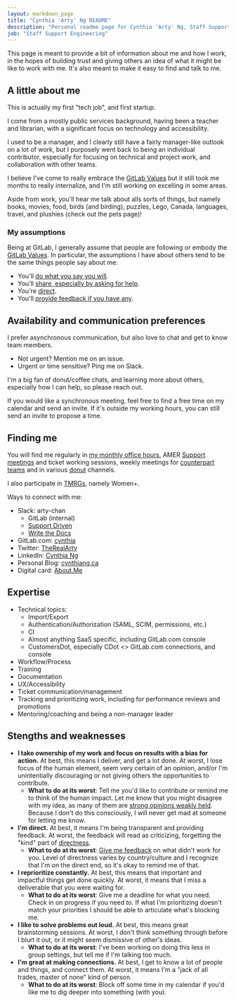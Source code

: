 ```yaml
---
layout: markdown_page
title: "Cynthia 'Arty' Ng README"
description: "Personal readme page for Cynthia 'Arty' Ng, Staff Support Engineer, GitLab"
job: "Staff Support Engineering"
---
```


This page is meant to provide a bit of information about me and how I work,
in the hopes of building trust and giving others an idea of what it might be like to work with me.
It's also meant to make it easy to find and talk to me.

## A little about me

This is actually my first "tech job", and first startup.

I come from a mostly public services background, having been a teacher and librarian,
with a significant focus on technology and accessibility.

I used to be a manager, and I clearly still have a fairly manager-like outlook on a lot of work,
but I purposely went back to being an individual contributor,
especially for focusing on technical and project work, and collaboration with other teams.

I believe I've come to really embrace the [GitLab Values](/handbook/values/) but it still took me months to really internalize,
and I'm still working on excelling in some areas.

Aside from work, you'll hear me talk about alls sorts of things, but namely
books, movies, food, birds (and birding), puzzles, Lego, Canada, languages, travel, and plushies (check out the pets page)!

### My assumptions

Being at GitLab, I generally assume that people are following or embody the [GitLab Values](/handbook/values/).
In particular, the assumptions I have about others tend to be the same things people say about me:

- You'll [do what you say you will](/handbook/values/#ownership).
- You'll [share, especially by asking for help](/handbook/values/#share).
- You're [direct](/handbook/values/#directness).
- You'll [provide feedback if you have any](/handbook/values/#give-feedback-effectively).

## Availability and communication preferences

I prefer asynchronous communication, but also love to chat and get to know team members.

- Not urgent? Mention me on an issue.
- Urgent or time sensitive? Ping me on Slack.

I'm a big fan of donut/coffee chats, and learning more about others, especially how I can help, so please reach out.

If you would like a synchronous meeting, feel free to find a free time on my calendar and send an invite.
If it's outside my working hours, you can still send an invite to propose a time.

## Finding me

You will find me regularly in [my monthly office hours](https://docs.google.com/document/d/1Na--cN5EcTKTCNCw26HUYTByynqTSmxYlQrSp163NzE/edit),
AMER [Support meetings](https://about.gitlab.com/handbook/support/#weekly-meetings) and ticket working sessions,
weekly meetings for [counterpart teams](/handbook/support/#cross-functional-non-product-counterparts) and in various [donut](https://www.donut.com/) channels.

I also participate in [TMRGs](https://about.gitlab.com/company/culture/inclusion/erg-guide/), namely Women+.

Ways to connect with me:

- Slack: arty-chan
  - GitLab (internal)
  - [Support Driven](https://supportdriven.slack.com/)
  - [Write the Docs](https://www.writethedocs.org/slack/)
- GitLab.com: [cynthia](http://gitlab.com/cynthia)
- Twitter: [TheRealArty](https://twitter.com/TheRealArty)
- LinkedIn: [Cynthia Ng](https://www.linkedin.com/in/cynthiasng)
- Personal Blog: [cynthiang.ca](https://cynthiang.ca)
- Digital card: [About.Me](https://about.me/cynthiang)

## Expertise

- Technical topics:
  - Import/Export
  - Authentication/Authorization (SAML, SCIM, permissions, etc.)
  - CI
  - Almost anything SaaS specific, including GitLab.com console
  - CustomersDot, especially CDot &lt;&gt; GitLab.com connections, and console
- Workflow/Process
- Training
- Documentation
- UX/Accessibility
- Ticket communication/management
- Tracking and prioritizing work, including for performance reviews and promotions
- Mentoring/coaching and being a non-manager leader

## Stengths and weaknesses

- **I take ownership of my work and focus on results with a bias for action.** At best, this means I deliver, and get a lot done.
At worst, I lose focus of the human element, seem very certain of an opinion, and/or I'm unintentially discouraging or not giving others the opportunities to contribute.
  - **What to do at its worst**: Tell me you'd like to contribute or remind me to think of the human impact.
  Let me know that you might disagree with my idea, as many of them are [strong opinions weakly held](https://about.gitlab.com/handbook/ceo/#flaws).
  Because I don't do this consciously, I will never get mad at someone for letting me know.
- **I'm direct.** At best, it means I'm being transparent and providing feedback.
At worst, the feedback will read as criticizing, forgetting the "kind" part of [directness](/handbook/values/#directness).
  - **What to do at its worst**: [Give me feedback](/handbook/values/#give-feedback-effectively) on what didn't work for you. Level of directness varies by country/culture and I recognize that I'm on the direct end, so it's okay to remind me of that.
- **I reprioritize constantly.** At best, this means that important and impactful things get done quickly.
At worst, it means that I miss a deliverable that you were waiting for.
  - **What to do at its worst**: Give me a deadline for what you need. Check in on progress if you need to.
  If what I'm prioritizing doesn't match your priorities I should be able to articulate what's blocking me.
- **I like to solve problems out loud.** At best, this means great brainstorming sessions.
At worst, I don't think something through before I blurt it out, or it might seem dismissive of other's ideas.
  - **What to do at its worst**: I've been working on doing this less in group settings, but tell me if I'm talking too much.
- **I'm great at making connections.** At best, I get to know a lot of people and things, and connect them.
At worst, it means I'm a "jack of all trades, master of none" kind of person.
  - **What to do at its worst**: Block off some time in my calendar if you'd like me to dig deeper into something (with you).
